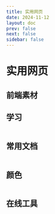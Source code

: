 ```yaml
---
title: 实用网页
date: 2024-11-12
layout: doc
prev: false
next: false
sidebar: false
---
```


# 实用网页

<script setup> 
import Table from '../../.vitepress/components/Table.vue'
const data = new Map([
  [
    '前端素材', [
      { name: 'wallHere', url: 'https://wallhere.com/', remark: '国外壁纸网站，访客下载要人机验证' },
      { name: 'wallhaven',url: 'https://wallhaven.cc/', remark: '国外壁纸网站，免登录下载高清图片' },
      { name: '即时设计资源社区', url: 'https://js.design/community', remark: 'UI资源、产品设计、UI编辑器' },
      { name: '摹客资源社区', url: 'https://www.mockplus.cn/example/rp', remark: '精美原型、组件模板和设计例子' },
      { name: '爱给网', url: 'https://www.aigei.com/', remark: '各种音效、图标素材，可用利用油猴插件下载' },
      { name: '17素材', url: 'https://www.17sucai.com/', remark: '各种音效、图标素材，可用利用油猴插件下载' },
      { name: 'JQuery插件库', url: 'https://www.jq22.com/', remark: '有很多JS动画效果示例，在线预览可以获取源码' },
      { name: 'U钙网', url: 'https://www.uugai.com/', remark: '免费在线LOGO设计，简单快捷' },
      { name: '视觉效果合集', url: 'https://hepengwei.cn/#/canvas/freeFallingBody', remark: '前端视觉效果合集' },
      { name: '100font', url: 'https://www.100font.com/forum-1-1.htm?tagids=1_0_0_0', remark: '免费商用字体' },
    ]
  ],
  [
    '学习', [
      { name: '前端面试题汇总', url: 'https://www.yuque.com/cuggz/interview', remark: '前端面试题汇总' },
      { name: '大厂面试每日一题', url: 'https://q.shanyue.tech/', remark: '专注于前端的互联网大厂面试题的学习平台' },
      { name: 'vuejs-challenges', url: 'https://cn-vuejs-challenges.netlify.app/', remark: '一个 Vue.js 在线挑战平台' },
      { name: '牛客华为机试题', url: 'https://www.nowcoder.com/exam/oj/ta?tpId=37', remark: '华为笔试面试机考在线练习' },
    ]
  ],
  [
    '常用文档', [
      { name: 'MDN', url: 'https://developer.mozilla.org/zh-CN/', remark: '前端技术文档' },
      { name: 'NPM', url: 'https://www.npmjs.com/', remark: 'JS库查询' },
      { name: 'Can i use', url: 'https://caniuse.com/', remark: 'CSS兼容性查询' },
      { name: 'tool.oschina', url: 'https://tool.oschina.net/commons', remark: 'HTTP Content-type 对照表' },
    ]
  ],
  [
    '颜色', [
      { name: 'Grabient', url: 'https://www.grabient.com/', remark: '渐变色示例参考' },
      { name: 'Itmeo', url: 'https://webgradients.com/', remark: '渐变色示例参考' },
      { name: 'ColorSpace', url: 'https://mycolor.space/', remark: '渐变色生成器' },
      { name: 'safety-color', url: 'https://css.bqrdh.com/safety-color', remark: 'web安全色' },
      { name: '颜色代码表', url: 'https://www.5tu.cn/colors/yansebiao.html', remark: '各种颜色的Hex代码,快速取色'}
    ]
  ],
  [
    '在线工具', [
      { name: 'photopea', url: 'https://www.photopea.com/', remark: '在线Photoshop' },
      { name: 'scrollbar', url: 'https://scrollbar.app/', remark: 'css滚动条样式生成器' },
      { name: 'mp3cut', url: 'https://mp3cut.net/cn/', remark: '在线音频剪辑' },
      { name: 'JSON工具网', url: 'https://www.json.cn/', remark: '在线工具合集' },
      { name: 'lddgo', url: 'https://www.lddgo.net/index', remark: '在线工具大全' },
      { name: '67tool', url: 'https://www.67tool.com/', remark: '在线工具大全' },
      { name: 'regex101', url: 'https://regex101.com/', remark: '正则测试' },
      { name: 'css-loaders', url: 'https://css-loaders.com/classic/', remark: 'CSS加载动画合集' },
      { name: 'keen-slider', url: 'https://keen-slider.io/examples', remark: '轮播图示例合集' },
      { name: 'animista', url: 'https://animista.net/', remark: 'css动画效果生成器' },
      { name: 'Neumorphism', url: 'https://neumorphism.io/', remark: '拟态风格生成器' },
      { name: 'cssgrid-generator', url: 'https://cssgrid-generator.netlify.app/', remark: 'grid布局生成器' },
      { name: 'gradientbuttons', url: 'https://gradientbuttons.colorion.co/', remark: '渐变按钮CSS生成器' },
      { name: 'shadows', url: 'https://shadows.brumm.af/', remark: '阴影生成器' },
      { name: 'getwaves', url: 'https://getwaves.io/', remark: '波浪css生成器' },
      { name: 'Coolbackgrounds', url: 'https://coolbackgrounds.io/', remark: '页面背景生成器' },
      { name: 'css-separator-generator', url: 'https://wweb.dev/resources/css-separator-generator', remark: '不规则css生成器' },
      { name: 'uncss', url: 'https://oct.cn/project/uncss/', remark: '一键去除项目中未使用的css样式表' },
      { name: 'jwt-decode', url: 'https://tooltt.com/jwt-decode/', remark: '在线JWT Token解析解码' },
      { name: 'svgeditor', url: 'https://www.jyshare.com/more/svgeditor/', remark: 'svg在线编辑器' },
      { name: 'favicon', url: 'https://favicon.io/', remark: 'ico图标转换' },
      { name: 'ico51', url: 'https://www.ico51.cn/', remark: 'ico图标生成' },
      { name: 'CSS Sprites Generator', url: 'https://www.toptal.com/developers/css/sprite-generator', remark: '精灵/雪碧图制作' },
      { name: 'tinypng', url: 'https://tinypng.com/', remark: '在线图片压缩' },
      { name: 'boce', url: 'https://www.boce.com/', remark: '域名测速' },
    ]
  ],
])
</script>

## 前端素材

<Table 
  :columns="[
    { title: '名称', key: 'name' },
    { title: '地址', key: 'url' },
    { title: '备注', key: 'remark' }
  ]"
  :data="data.get('前端素材')"
/>

## 学习

<Table 
  :columns="[
    { title: '名称', key: 'name' },
    { title: '地址', key: 'url' },
    { title: '备注', key: 'remark' }
  ]"
  :data="data.get('学习')"
/>

## 常用文档

<Table 
  :columns="[
    { title: '名称', key: 'name' },
    { title: '地址', key: 'url' },
    { title: '备注', key: 'remark' }
  ]"
  :data="data.get('常用文档')"
/>

## 颜色

<Table 
  :columns="[
    { title: '名称', key: 'name' },
    { title: '地址', key: 'url' },
    { title: '备注', key: 'remark' }
  ]"
  :data="data.get('颜色')"
/>

## 在线工具

<Table 
  :columns="[
    { title: '名称', key: 'name' },
    { title: '地址', key: 'url' },
    { title: '备注', key: 'remark' }
  ]"
  :data="data.get('在线工具')"
/>
